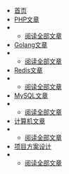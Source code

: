 * [首页](/)
* [PHP文章](#)
* * [阅读全部文章](article/php/_sidebar.md)
* [Golang文章](#)
* * [阅读全部文章](article/golang/_sidebar.md)
* [Redis文章](#)
* * [阅读全部文章](article/redis/_sidebar.md)
* [MySQL文章](#)
* * [阅读全部文章](article/mysql/_sidebar.md)
* [计算机文章](#)
* * [阅读全部文章](article/computer/_sidebar.md)
* [项目方案设计](#)
* * [阅读全部文章](article/design/_sidebar.md)
